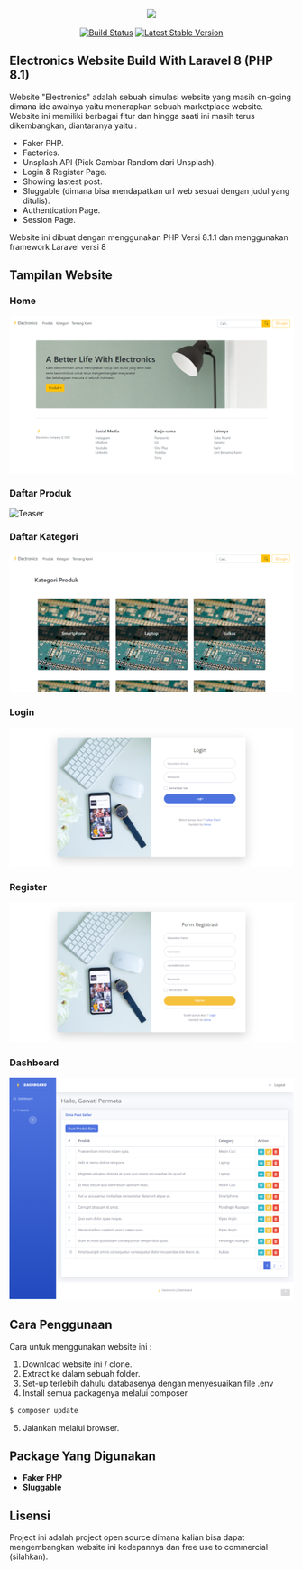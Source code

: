 <p align="center"><a href="https://laravel.com" target="_blank"><img src="https://raw.githubusercontent.com/laravel/art/master/logo-lockup/5%20SVG/2%20CMYK/1%20Full%20Color/laravel-logolockup-cmyk-red.svg" width="400"></a></p>

<p align="center">
<a href="https://travis-ci.org/laravel/framework"><img src="https://travis-ci.org/laravel/framework.svg" alt="Build Status"></a>
<a href="https://packagist.org/packages/laravel/framework"><img src="https://img.shields.io/packagist/v/laravel/framework" alt="Latest Stable Version"></a>
</p>

## Electronics Website Build With Laravel 8 (PHP 8.1)

Website "Electronics" adalah sebuah simulasi website yang masih on-going dimana ide awalnya yaitu menerapkan sebuah marketplace website. Website ini memiliki berbagai fitur dan hingga saati ini masih terus dikembangkan, diantaranya yaitu :

-   Faker PHP.
-   Factories.
-   Unsplash API (Pick Gambar Random dari Unsplash).
-   Login & Register Page.
-   Showing lastest post.
-   Sluggable (dimana bisa mendapatkan url web sesuai dengan judul yang ditulis).
-   Authentication Page.
-   Session Page.

Website ini dibuat dengan menggunakan PHP Versi 8.1.1 dan menggunakan framework Laravel versi 8

## Tampilan Website

### Home

![Teaser](./img/Home.png)

### Daftar Produk

![Teaser](./img/daftarroduk.png)

### Daftar Kategori

![Teaser](./img/produkkategori.png)

### Login

![Teaser](./img/Login.png)

### Register

![Teaser](./img/Register.png)

### Dashboard

![Teaser](./img/Dashboard.png)

## Cara Penggunaan

Cara untuk menggunakan website ini :

1. Download website ini / clone.
2. Extract ke dalam sebuah folder.
3. Set-up terlebih dahulu databasenya dengan menyesuaikan file .env
4. Install semua packagenya melalui composer

```php
$ composer update
```

5. Jalankan melalui browser.

## Package Yang Digunakan

-   **Faker PHP**
-   **Sluggable**

## Lisensi

Project ini adalah project open source dimana kalian bisa dapat mengembangkan website ini kedepannya dan free use to commercial (silahkan).
